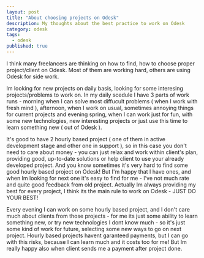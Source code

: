 ```yaml
---
layout: post
title: "About choosing projects on Odesk"
description: My thoughts about the best practice to work on Odesk
category: odesk
tags: 
  - odesk
published: true
---
```


I think many freelancers are thinking on how to find, how to choose proper project/client on Odesk. Most of them are working hard, others are using Odesk for side work.


Im looking for new projects on daily basis, looking for some interesing projects/problems to work on. In my daily scedule I have 3 parts of work runs - morning when I can solve most diffucult problems ( when I work with fresh mind ), afternoon, when I work on usual, sometimes annoying things for current projects and evening spring, when I can work just for fun, with some new technologies, new interesting projects or just use this time to learn something new ( out of Odesk ).


It's good to have 2 hourly based project ( one of them in active development stage and other one in support ), so in this case you don't need to care about money - you can just relax and work within client's plan, providing good, up-to-date solutions or help client to use your already developed project. And you know sometimes it's very hard to find some good hourly based project on Odesk! But I'm happy that I have ones, and when Im looking for next one it's easy to find for me - I've not much rate and quite good feedback from old project. Actually Im always providing my best for every project, I think its the main rule to work on Odesk - JUST DO YOUR BEST!


Every evening I can work on some hourly based project, and I don't care much about clients from those projects - for me its just some ability to learn something new, or try new technologies I dont know much - so it's just some kind of work for future, selecting some new ways to go on next project. Hourly based projects havent garanteed payments, but I can go with this risks, because I can learn much and it costs too for me! But Im really happy also when client sends me a payment after project done.

